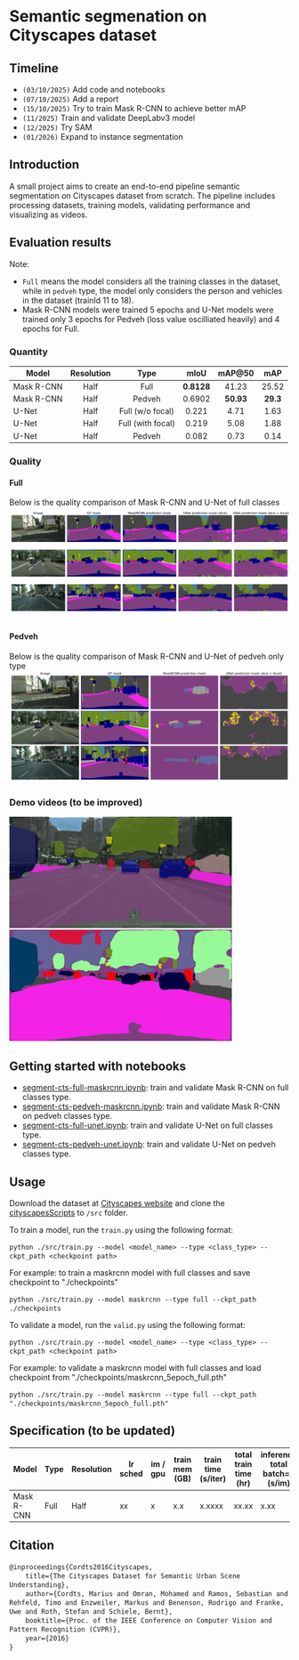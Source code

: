# Semantic segmenation on Cityscapes dataset
## Timeline
- `(03/10/2025)` Add code and notebooks
- `(07/10/2025)` Add a report
- `(15/10/2025)` Try to train Mask R-CNN to achieve better mAP
- `(11/2025)` Train and validate DeepLabv3 model
- `(12/2025)` Try SAM
- `(01/2026)` Expand to instance segmentation

## Introduction
A small project aims to create an end-to-end pipeline semantic segmentation on Cityscapes dataset from scratch. The pipeline includes processing datasets, training models, validating performance and visualizing as videos.

## Evaluation results
Note: 
- `Full` means the model considers all the training classes in the dataset, while in `pedveh` type, the model only considers the person and vehicles in the dataset (trainId 11 to 18).
- Mask R-CNN models were trained 5 epochs and U-Net models were trained only 3 epochs for Pedveh (loss value oscilliated heavily) and 4 epochs for Full.

### Quantity
| Model | Resolution | Type | mIoU | mAP@50 | mAP |
|-------|:----------:|:----:|:----:|:------:|:---:|
| Mask R-CNN | Half | Full | **0.8128** | 41.23 | 25.52 |
| Mask R-CNN | Half | Pedveh | 0.6902 | **50.93** | **29.3** |
| U-Net | Half | Full (w/o focal) | 0.221 | 4.71 | 1.63 |
| U-Net | Half | Full (with focal) | 0.219 | 5.08 | 1.88 |
| U-Net | Half | Pedveh | 0.082 | 0.73 | 0.14 |
### Quality
#### Full
Below is the quality comparison of Mask R-CNN and U-Net of full classes
![Compare full type](assets/images/CompareFull.png)
#### Pedveh
Below is the quality comparison of Mask R-CNN and U-Net of pedveh only type
![Compare pedveh type](assets/images/CompareObject.png)

### Demo videos (to be improved) 
![Colorized video](assets/videos/demo_video_color.gif)
![Semantic masked video](assets/videos/demo_video_semantic.gif)

## Getting started with notebooks
- [segment-cts-full-maskrcnn.ipynb](notebooks/segment-cts-full-maskrcnn.ipynb): train and validate Mask R-CNN on full classes type.
- [segment-cts-pedveh-maskrcnn.ipynb](notebooks/segment-cts-pedveh-maskrcnn.ipynb): train and validate Mask R-CNN on pedveh classes type.
- [segment-cts-full-unet.ipynb](notebooks/segment-cts-full-unet.ipynb): train and validate U-Net on full classes type.
- [segment-cts-pedveh-unet.ipynb](notebooks/segment-cts-pedveh-unet.ipynb): train and validate U-Net on pedveh classes type.

## Usage
Download the dataset at [Cityscapes website](https://www.cityscapes-dataset.com/) and clone the [cityscapesScripts](https://github.com/mcordts/cityscapesScripts) to `/src` folder.

To train a model, run the `train.py` using the following format: 
```
python ./src/train.py --model <model_name> --type <class_type> --ckpt_path <checkpoint path>
```
For example: to train a maskrcnn model with full classes and save checkpoint to "./checkpoints"
```
python ./src/train.py --model maskrcnn --type full --ckpt_path ./checkpoints
```

To validate a model, run the `valid.py` using the following format: 
```
python ./src/train.py --model <model_name> --type <class_type> --ckpt_path <checkpoint path>
```
For example: to validate a maskrcnn model with full classes and load checkpoint from "./checkpoints/maskrcnn_5epoch_full.pth"
```
python ./src/train.py --model maskrcnn --type full --ckpt_path "./checkpoints/maskrcnn_5epoch_full.pth"
```

## Specification (to be updated)
Model | Type | Resolution | lr sched | im / gpu | train mem (GB) | train time (s/iter) | total train time (hr) | inference total batch=4 (s/im) | inference model batch=4 (s/im) | inference model batch=1 (s/im) | mask AP 
-- | -- | -- | -- | -- | -- | -- | -- | -- | -- | -- | -- |
Mask R-CNN | Full | Half | xx | x | x.x | x.xxxx | xx.xx | x.xx | x.xx | x.xx | x.xx | x.xx | - | xxx |


## Citation
```
@inproceedings{Cordts2016Cityscapes,
    title={The Cityscapes Dataset for Semantic Urban Scene Understanding},
    author={Cordts, Marius and Omran, Mohamed and Ramos, Sebastian and Rehfeld, Timo and Enzweiler, Markus and Benenson, Rodrigo and Franke, Uwe and Roth, Stefan and Schiele, Bernt},
    booktitle={Proc. of the IEEE Conference on Computer Vision and Pattern Recognition (CVPR)},
    year={2016}
}
```
